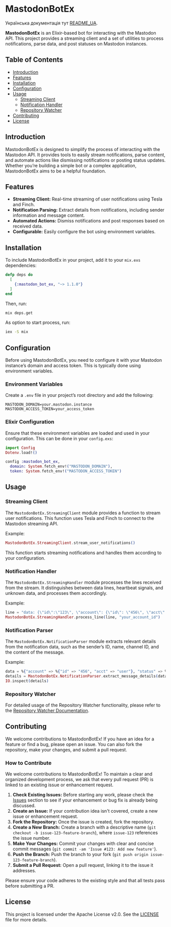 # MastodonBotEx

Українська документація тут [README_UA](README_UA.md).

**MastodonBotEx** is an Elixir-based bot for interacting with the Mastodon API. This project provides a streaming client and a set of utilities to process notifications, parse data, and post statuses on Mastodon instances.

## Table of Contents

- [Introduction](#introduction)
- [Features](#features)
- [Installation](#installation)
- [Configuration](#configuration)
- [Usage](#usage)
  - [Streaming Client](#streaming-client)
  - [Notification Handler](#notification-handler)
  - [Repository Watcher](#repository-watcher)
- [Contributing](#contributing)
- [License](#license)

## Introduction

MastodonBotEx is designed to simplify the process of interacting with the Mastodon API. It provides tools to easily stream notifications, parse content, and automate actions like dismissing notifications or posting status updates. Whether you’re building a simple bot or a complex application, MastodonBotEx aims to be a helpful foundation.

## Features

- **Streaming Client:** Real-time streaming of user notifications using Tesla and Finch.
- **Notification Parsing:** Extract details from notifications, including sender information and message content.
- **Automated Actions:** Dismiss notifications and post responses based on received data.
- **Configurable:** Easily configure the bot using environment variables.

## Installation

To include MastodonBotEx in your project, add it to your `mix.exs` dependencies:

```elixir
defp deps do
  [
    {:mastodon_bot_ex, "~> 1.1.0"}
  ]
end
```

Then, run:

```sh
mix deps.get
```

As option to start process, run:

```sh
iex -S mix 
```

## Configuration

Before using MastodonBotEx, you need to configure it with your Mastodon instance’s domain and access token. This is typically done using environment variables.

### Environment Variables

Create a `.env` file in your project’s root directory and add the following:

```dotenv
MASTODON_DOMAIN=your.mastodon.instance
MASTODON_ACCESS_TOKEN=your_access_token
```

### Elixir Configuration

Ensure that these environment variables are loaded and used in your configuration. This can be done in your `config.exs`:

```elixir
import Config
Dotenv.load!()

config :mastodon_bot_ex,
  domain: System.fetch_env!("MASTODON_DOMAIN"),
  token: System.fetch_env!("MASTODON_ACCESS_TOKEN")
```

## Usage

### Streaming Client

The `MastodonBotEx.StreamingClient` module provides a function to stream user notifications. This function uses Tesla and Finch to connect to the Mastodon streaming API.

Example:

```elixir
MastodonBotEx.StreamingClient.stream_user_notifications()
```

This function starts streaming notifications and handles them according to your configuration.

### Notification Handler

The `MastodonBotEx.StreamingHandler` module processes the lines received from the stream. It distinguishes between data lines, heartbeat signals, and unknown data, and processes them accordingly.

Example:

```elixir
line = "data: {\"id\":\"123\", \"account\": {\"id\": \"456\", \"acct\": \"user\"}, \"status\": {\"id\": \"789\", \"content\": \"Hello!\"}}"
MastodonBotEx.StreamingHandler.process_line(line, "your_account_id")
```

### Notification Parser

The `MastodonBotEx.NotificationParser` module extracts relevant details from the notification data, such as the sender’s ID, name, channel ID, and the content of the message.

Example:

```elixir
data = %{"account" => %{"id" => "456", "acct" => "user"}, "status" => %{"id" => "789", "content" => "Hello!"}, "id" => "123"}
details = MastodonBotEx.NotificationParser.extract_message_details(data)
IO.inspect(details)
```

### Repository Watcher

For detailed usage of the Repository Watcher functionality, please refer to the [Repository Watcher Documentation](REPO_WATCHER.md).

## Contributing

We welcome contributions to MastodonBotEx! If you have an idea for a feature or find a bug, please open an issue. You can also fork the repository, make your changes, and submit a pull request.

### How to Contribute

We welcome contributions to MastodonBotEx! To maintain a clear and organized development process, we ask that every pull request (PR) is linked to an existing issue or enhancement request.

1. **Check Existing Issues:** Before starting any work, please check the [Issues](https://github.com/kaimanhub/MastodonBot.ex/issues) section to see if your enhancement or bug fix is already being discussed.
2. **Create an Issue:** If your contribution idea isn't covered, create a new issue or enhancement request.
3. **Fork the Repository:** Once the issue is created, fork the repository.
4. **Create a New Branch:** Create a branch with a descriptive name (`git checkout -b issue-123-feature-branch`), where `issue-123` references the issue number.
5. **Make Your Changes:** Commit your changes with clear and concise commit messages (`git commit -am 'Issue #123: Add new feature'`).
6. **Push the Branch:** Push the branch to your fork (`git push origin issue-123-feature-branch`).
7. **Submit a Pull Request:** Open a pull request, linking it to the issue it addresses.

Please ensure your code adheres to the existing style and that all tests pass before submitting a PR.

## License

This project is licensed under the Apache License v2.0. See the [LICENSE](LICENSE) file for more details.

